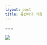 ```yaml
---
layout: post
title: 유빈이의 아침
---
```

===

![](http://scontent-b.cdninstagram.com/hphotos-xaf1/t51.2885-15/10665975_1485181111750293_1867458673_n.jpg)






